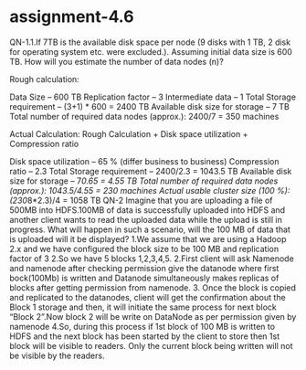 # assignment-4.6
QN-1.1.If 7TB is the available disk space per node (9 disks with 1 TB, 2 disk for operating system etc.
were excluded.). Assuming initial data size is 600 TB. How will you estimate the number of data
nodes (n)?

Rough calculation:

Data Size – 600 TB
Replication factor – 3
Intermediate data – 1
Total Storage requirement – (3+1) * 600 = 2400 TB
Available disk size for storage – 7 TB
Total number of required data nodes (approx.): 2400/7 = 350 machines

Actual Calculation: Rough Calculation + Disk space utilization + Compression ratio

Disk space utilization – 65 % (differ business to business)
Compression ratio – 2.3
Total Storage requirement – 2400/2.3 = 1043.5 TB
Available disk size for storage – 7*0.65 = 4.55 TB
Total number of required data nodes (approx.): 1043.5/4.55 = 230 machines
Actual usable cluster size (100 %): (230*8*2.3)/4 = 1058 TB
QN-2 Imagine that you are uploading a file of 500MB into HDFS.100MB of data is successfully
uploaded into HDFS and another client wants to read the uploaded data while the upload is still in
progress. What will happen in such a scenario, will the 100 MB of data that is uploaded will it be
displayed?
1.We assume that we are using a Hadoop 2.x and we have configured the block size to be 100 MB and replication factor of 3
2.So we have 5 blocks 1,2,3,4,5.
2.First client will ask Namenode and namenode after checking permission give the datanode where first bock(100Mb) is written and Datanode simultaneously makes replicas of blocks after getting permission from namenode.
3. Once the block is copied and replicated to the datanodes, client will get the confirmation about the Block 1 storage and then, it will initiate the same process for next block “Block 2”.Now block 2 will be write on DataNode as per  permission given by namenode
4.So, during this process if 1st block of 100 MB is written to HDFS and the next block has been started by the client to store then 1st block will be visible to readers. Only the current block being written will not be visible by the readers.
